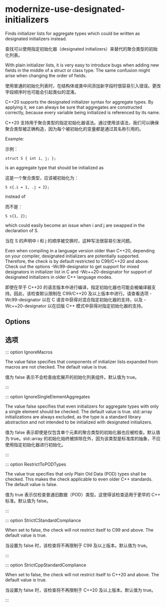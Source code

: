 # modernize-use-designated-initializers

Finds initializer lists for aggregate types which could be written as
designated initializers instead.

查找可以使用指定初始化器（designated initializers）来替代的聚合类型的初始化列表。

With plain initializer lists, it is very easy to introduce bugs when
adding new fields in the middle of a struct or class type. The same
confusion might arise when changing the order of fields.

使用普通的初始化列表时，在结构体或类中间添加新字段时很容易引入错误。更改字段顺序时也可能会引起类似的混淆。

C++20 supports the designated initializer syntax for aggregate types. By
applying it, we can always be sure that aggregates are constructed
correctly, because every variable being initialized is referenced by its
name.

C++20 支持用于聚合类型的指定初始化器语法。通过使用该语法，我们可以确保聚合类型被正确构造，因为每个被初始化的变量都是通过其名称引用的。

Example:

示例：

```
struct S { int i, j; };
```

is an aggregate type that should be initialized as

这是一个聚合类型，应该被初始化为：

```
S s{.i = 1, .j = 2};
```

instead of

而不是：

```
S s{1, 2};
```

which could easily become an issue when i and j are swapped in the
declaration of S.

当在 S 的声明中 i 和 j 的顺序被交换时，这种写法很容易引发问题。

Even when compiling in a language version older than C++20, depending on
your compiler, designated initializers are potentially supported.
Therefore, the check is by default restricted to C99/C++20 and above.
Check out the options -Wc99-designator to get support for mixed
designators in initializer list in C and -Wc++20-designator for
support of designated initializers in older C++ language modes.

即使在早于 C++20 的语言版本中进行编译，指定初始化器也可能会被编译器支持。因此，该检查默认限制在 C99/C++20 及以上版本中进行。请查看选项 -Wc99-designator 以在 C 语言中获得对混合指定初始化器的支持，以及 -Wc++20-designator 以在旧版 C++ 模式中获得对指定初始化器的支持。

## Options

## 选项

::: option
IgnoreMacros

The value false specifies that components of initializer
lists expanded from macros are not checked. The default value is
true.

值为 false 表示不会检查由宏展开的初始化列表组件。默认值为 true。

:::

::: option
IgnoreSingleElementAggregates

The value false specifies that even initializers for
aggregate types with only a single element should be checked. The
default value is true. std::array initializations are
always excluded, as the type is a standard library abstraction and not
intended to be initialized with designated initializers.

值为 false 表示即使是仅包含单个元素的聚合类型的初始化器也应被检查。默认值为 true。std::array 的初始化始终被排除在外，因为该类型是标准库的抽象，不应使用指定初始化器进行初始化。

:::

::: option
RestrictToPODTypes

The value true specifies that only Plain Old Data (POD)
types shall be checked. This makes the check applicable to even older
C++ standards. The default value is false.

值为 true 表示仅检查普通旧数据（POD）类型。这使得该检查适用于更早的 C++ 标准。默认值为 false。

:::

::: option
StrictCStandardCompliance

When set to false, the check will not restrict itself to
C99 and above. The default value is true.

当设置为 false 时，该检查将不再限制于 C99 及以上版本。默认值为 true。

:::

::: option
StrictCppStandardCompliance

When set to false, the check will not restrict itself to
C++20 and above. The default value is true.

当设置为 false 时，该检查将不再限制于 C++20 及以上版本。默认值为 true。

:::
